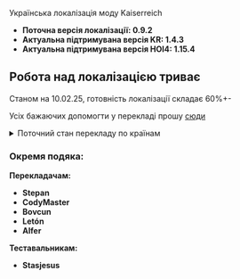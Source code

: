 Українська локалізація моду Kaiserreich 
- **Поточна версія локалізації: 0.9.2**
- **Актуальна підтримувана версія KR: 1.4.3**
- **Актуальна підтримувана версія HOI4: 1.15.4**

## **Робота над локалізацією триває**
Станом на 10.02.25, готовність локалізації складає 60%+-

Усіх бажаючих допомогти у перекладі прошу [сюди](https://t.me/makehoi4talkukrainian)

<details>
<summary>Поточний стан перекладу по країнам</summary>

### :white_check_mark:Готово:

### :fast_forward:У процесі затвердження:

### :ballot_box_with_check:Повністю перекладено:
- Україна - **Вадим (Bovcun)** і **Stepan**
- Міттельєвропа - **Данило (CodyMaster)**
- Австрійська Імперія - **Letón** i **Stepan**
- Кліка Аньцін - **Вадим (Bovcun)**

### :arrow_forward:У процесі перекладу:
- Україна - **Вадим (Bovcun)**
### :negative_squared_cross_mark:Перекладено частково:
- Соц. Італія - **Данило (CodyMaster)**
- Османська Імпреія
- Японія
- Республіка Франція
- Росія
### :name_badge:Не перекладено зовсім:
- Усі країни США
- Більшість країн Китаю
- Домініон Канада
- Німецька Імперія
- Данія
- Ірландія
</details>

### Окремя подяка:
**Перекладачам:**
- **Stepan**
- **CodyMaster**
- **Bovcun**
- **Letón**
- **Alfer**

**Теставальникам:**
- **Stasjesus**
